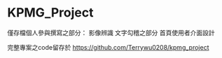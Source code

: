 # KPMG_Project

僅存檔個人參與撰寫之部分：
影像辨識
文字勾稽之部分
首頁使用者介面設計


完整專案之code留存於 https://github.com/Terrywu0208/kpmg_project
